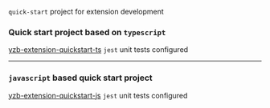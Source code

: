 `quick-start` project for extension development

### Quick start project based on `typescript`

<a href="https://github.com/yuanzhibang-tool/yzb-extension-quickstart-ts.git" target="_blank">yzb-extension-quickstart-ts</a>
`jest` unit tests configured

---

### `javascript` based quick start project

<a href="https://github.com/yuanzhibang-tool/yzb-extension-quickstart-js.git" target="_blank">yzb-extension-quickstart-js</a>
`jest` unit tests configured
